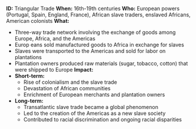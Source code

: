**ID:** Triangular Trade
**When:** 16th-19th centuries
**Who:** European powers (Portugal, Spain, England, France), African slave traders, enslaved Africans, American colonists
**What:**
* Three-way trade network involving the exchange of goods among Europe, Africa, and the Americas
* Europ eans sold manufactured goods to Africa in exchange for slaves
* Slaves were transported to the Americas and sold for labor on plantations
* Plantation owners produced raw materials (sugar, tobacco, cotton) that were shipped to Europe
**Impact:**
* **Short-term:**
    * Rise of colonialism and the slave trade
    * Devastation of African communities
    * Enrichment of European merchants and plantation owners
* **Long-term:**
    * Transatlantic slave trade became a global phenomenon
    * Led to the creation of the Americas as a new slave society
    * Contributed to racial discrimination and ongoing racial disparities